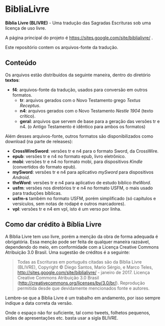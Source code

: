 BibliaLivre
===========

**Bíblia Livre (BLIVRE)** - Uma tradução das Sagradas Escrituras sob uma licença de uso livre.

A página principal do projeto é https://sites.google.com/site/biblialivre/ .

Este repositório contem os arquivos-fonte da tradução.

Conteúdo
--------
Os arquivos estão distribuídos da seguinte maneira, dentro do diretório **textos**:

 - **f4**: arquivos-fonte da tradução, usados para conversão em outros formatos.
	 - **tr**: arquivos gerados com o Novo Testamento grego *Textus Receptus*.
	 - **n4**: arquivos gerados com o Novo Testamento *Nestle 1904* (texto crítico).
	 - **geral**: arquivos que servem de base para a geração das versões tr e n4. (o Antigo Testamento é idêntico para ambos os formatos)
	 
Além desses arquivos-fonte, outros formatos são disponibilizados como download (na parte de releases):	 
	 
 - **CrossWireSword**: versões tr e n4 para o formato Sword, da CrossWire.
 - **epub**: versões tr e n4 no formato epub, livro eletrônico.
 - **mobi**: versões tr e n4 no formato mobi, para dispositivos *Kindle* (convertidos do formato epub).
 - **mySword**: versões tr e n4 para aplicativo *mySword* para dispositivos *Android*.
 - **theWord**: versões tr e n4 para aplicativo de estudo bíblico *theWord*.
 - **usfm**: versões nos diretórios tr e n4 no formato USFM, o mais usado para traduções bíblicas.
 - **usfm-s** também no formato USFM, porém simplificado (só capítulos e versículos, sem notas de rodapé e outros marcadores).
 - **vpl**: versões tr e n4 em vpl, isto é um verso por linha.

Como dar crédito à Bíblia Livre
-------------------------------

A Bíblia Livre tem uso livre, porém a menção da obra de forma adequada é obrigatória. Essa menção pode ser feita de qualquer maneira razoável, dependendo do meio, em conformidade com a Licença Creative Commons Atribuição 3.0 Brasil. Uma sugestão de créditos é a seguinte:


> Todas as Escrituras em português citadas são da Bíblia Livre (BLIVRE),
> Copyright © Diego Santos, Mario Sérgio, e Marco Teles,
> http://sites.google.com/site/biblialivre/ - janeiro de 2017. Licença
> Creative Commons Atribuição 3.0 Brasil
> (http://creativecommons.org/licenses/by/3.0/br/). Reprodução permitida
> desde que devidamente mencionados fonte e autores.


Lembre-se que a Bíblia Livre é um trabalho em andamento, por isso sempre indique a data correta da versão.

Onde o espaço não for suficiente, tal como tweets, folhetos pequenos, slides de apresentações etc. basta usar a sigla BLIVRE.

